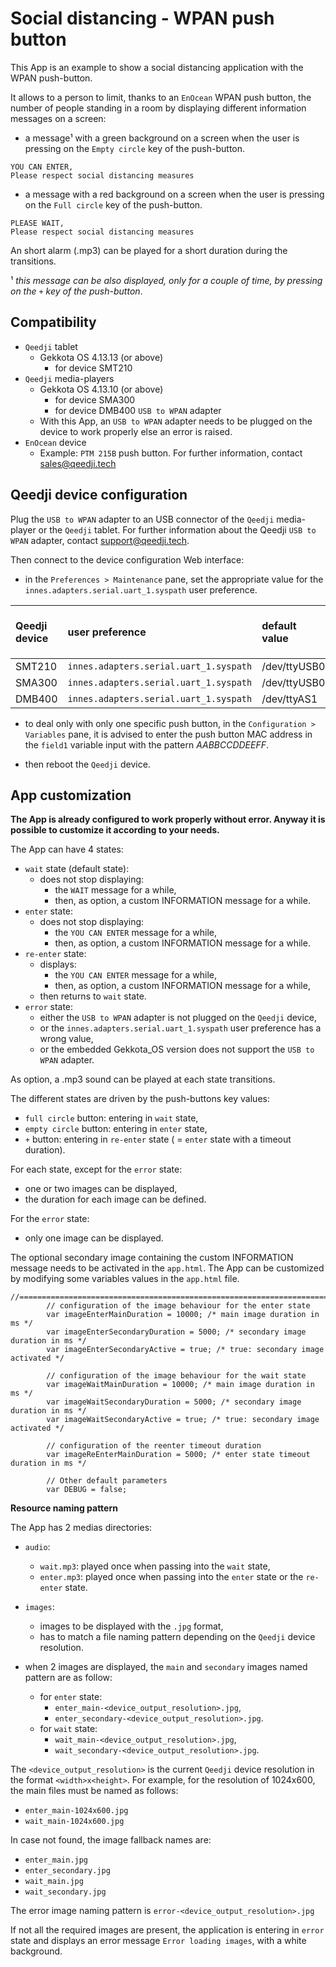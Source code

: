# Social distancing - WPAN push button 

This App is an example to show a social distancing application with the WPAN push-button.  

It allows to a person to limit, thanks to an `EnOcean` WPAN push button, the number of people standing in a room by displaying different information messages on a screen:
- a message&sup1; with a green background on a screen when the user is pressing on the `Empty circle` key of the push-button.
```
YOU CAN ENTER, 
Please respect social distancing measures
```      
- a message with a red background on a screen when the user is pressing on the `Full circle` key of the push-button.
```
PLEASE WAIT, 
Please respect social distancing measures
```
An short alarm (.mp3) can be played for a short duration during the transitions.

&sup1; *this message can be also displayed, only for a couple of time, by pressing on the `+` key of the push-button*. 

## Compatibility
- `Qeedji` tablet
	- Gekkota OS 4.13.13 (or above) 
		- for device SMT210
- `Qeedji` media-players
	- Gekkota OS 4.13.10 (or above)
		- for device SMA300
		- for device DMB400
`USB to WPAN` adapter
	- With this App, an `USB to WPAN` adapter needs to be plugged on the device to work properly else an error is raised. 
- `EnOcean` device 
	- Example: `PTM 215B` push button. For further information, contact sales@qeedji.tech

## Qeedji device configuration  

Plug the `USB to WPAN` adapter to an USB connector of the `Qeedji` media-player or the `Qeedji` tablet. For further information about the Qeedji `USB to WPAN` adapter, contact support@qeedji.tech. 

Then connect to the device configuration Web interface:
- in the `Preferences > Maintenance` pane, set the appropriate value for the `innes.adapters.serial.uart_1.syspath` user preference.

| Qeedji device | user preference | default value | value to support the `USB to WPAN` adapter
|:--|:--|:--|:--
| SMT210  |`innes.adapters.serial.uart_1.syspath` | /dev/ttyUSB0  | /dev/ttyACM0 
| SMA300  |`innes.adapters.serial.uart_1.syspath` | /dev/ttyUSB0  | /dev/ttyACM0  
| DMB400  |`innes.adapters.serial.uart_1.syspath` | /dev/ttyAS1   | /dev/ttyACM0  

- to deal only with only one specific push button, in the `Configuration > Variables` pane, it is advised to enter the push button MAC address in the `field1` variable input with the pattern *AABBCCDDEEFF*.

- then reboot the `Qeedji` device. 

## App customization

**The App is already configured to work properly without error. Anyway it is possible to customize it according to your needs.** 

The App can have 4 states:
- `wait` state (default state):
	- does not stop displaying: 
		- the `WAIT` message for a while, 
		- then, as option, a custom INFORMATION message for a while.
- `enter` state:
	- does not stop displaying: 
		- the `YOU CAN ENTER` message for a while, 
		- then, as option, a custom INFORMATION message for a while.
- `re-enter` state: 
	- displays: 
		- the `YOU CAN ENTER` message for a while, 
		- then, as option, a custom INFORMATION message for a while,
	- then returns to `wait` state.
- `error` state: 
	- either the `USB to WPAN` adapter is not plugged on the `Qeedji` device, 
	- or the `innes.adapters.serial.uart_1.syspath` user preference has a wrong value, 
	- or the embedded Gekkota_OS version does not support the `USB to WPAN` adapter.    

As option, a .mp3 sound can be played at each state transitions. 

The different states are driven by the push-buttons key values:
- `full circle` button: entering in `wait` state,
- `empty circle` button: entering in `enter` state,
- `+` button: entering in `re-enter` state ( = `enter` state with a timeout duration).

For each state, except for the `error` state: 
- one or two images can be displayed, 
- the duration for each image can be defined.

For the `error` state:
- only one image can be displayed.

The optional secondary image containing the custom INFORMATION message needs to be activated in the `app.html`.
The App can be customized by modifying some variables values in the `app.html` file.

```
//=============================================================================		
		// configuration of the image behaviour for the enter state 
		var imageEnterMainDuration = 10000; /* main image duration in ms */
		var imageEnterSecondaryDuration = 5000; /* secondary image duration in ms */
		var imageEnterSecondaryActive = true; /* true: secondary image activated */
		
		// configuration of the image behaviour for the wait state  
		var imageWaitMainDuration = 10000; /* main image duration in ms */
		var imageWaitSecondaryDuration = 5000; /* secondary image duration in ms */
		var imageWaitSecondaryActive = true; /* true: secondary image activated */

		// configuration of the reenter timeout duration
		var imageReEnterMainDuration = 5000; /* enter state timeout duration in ms */

		// Other default parameters
		var DEBUG = false;
```

**Resource naming pattern**

The App has 2 medias directories:
- `audio`:
    - `wait.mp3`: played once when passing into the `wait` state, 
    - `enter.mp3`: played once when passing into the `enter` state or the `re-enter` state.
- `images`:
    - images to be displayed with the `.jpg` format,
    - has to match a file naming pattern depending on the `Qeedji` device resolution.

- when 2 images are displayed, the `main` and `secondary` images named pattern are as follow:
    - for `enter` state: 
        - `enter_main-<device_output_resolution>.jpg`,
        - `enter_secondary-<device_output_resolution>.jpg`.
    - for `wait` state:
        - `wait_main-<device_output_resolution>.jpg`,
        - `wait_secondary-<device_output_resolution>.jpg`.
    
The `<device_output_resolution>` is the current `Qeedji` device resolution in the format `<width>x<height>`. 
For example, for the resolution of 1024x600, the main files must be named as follows:
- `enter_main-1024x600.jpg`
- `wait_main-1024x600.jpg`

In case not found, the image fallback names are:
- `enter_main.jpg`
- `enter_secondary.jpg`
- `wait_main.jpg`
- `wait_secondary.jpg`

The error image naming pattern is `error-<device_output_resolution>.jpg` 

If not all the required images are present, the application is entering in `error` state and displays an error message `Error loading images`, with a white background.